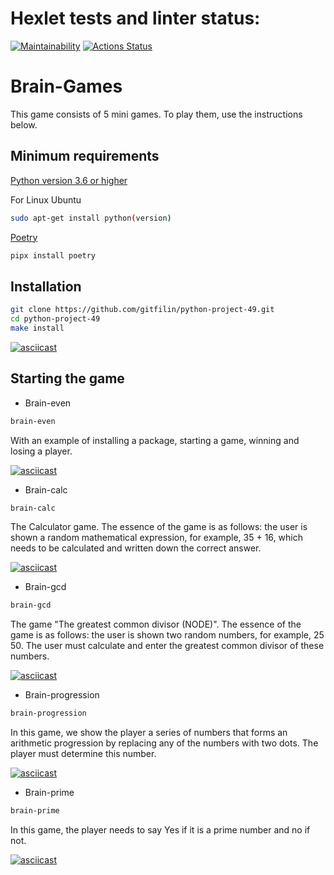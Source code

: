 # Hexlet tests and linter status:
[![Maintainability](https://api.codeclimate.com/v1/badges/74338d5120b61bc33544/maintainability)](https://codeclimate.com/github/gitfilin/python-project-49/maintainability)
[![Actions Status](https://github.com/gitfilin/python-project-49/workflows/hexlet-check/badge.svg)](https://github.com/gitfilin/python-project-49/actions)

# Brain-Games 
This game consists of 5 mini games. To play them, use the instructions below.

## Minimum requirements
[Python version 3.6 or higher](https://www.python.org/downloads/)


For Linux Ubuntu
```bash
sudo apt-get install python(version)
```

[Poetry](https://python-poetry.org/docs/)

```bash
pipx install poetry
```

## Installation
```bash
git clone https://github.com/gitfilin/python-project-49.git
cd python-project-49
make install
```

[![asciicast](https://asciinema.org/a/XPQeYz9hCEvCf86MKQBypXkd3.svg)](https://asciinema.org/a/XPQeYz9hCEvCf86MKQBypXkd3)

## Starting the game

* Brain-even 

```bash
brain-even
```


With an example of installing a package, starting a game, winning and losing a player.

[![asciicast](https://asciinema.org/a/YBnSlbMOUAVCUNdyexqCi5hf7.svg)](https://asciinema.org/a/YBnSlbMOUAVCUNdyexqCi5hf7)

* Brain-calc 

```bash 
brain-calc
```

The Calculator game. The essence of the game is as follows: the user is shown a random mathematical expression, for example, 35 + 16, which needs to be calculated and written down the correct answer. 

[![asciicast](https://asciinema.org/a/uZWqvbHiV7odAzF0I2H5QjyWr.svg)](https://asciinema.org/a/uZWqvbHiV7odAzF0I2H5QjyWr)

* Brain-gcd 

```bash
brain-gcd
```

The game "The greatest common divisor (NODE)". The essence of the game is as follows: the user is shown two random numbers, for example, 25 50. The user must calculate and enter the greatest common divisor of these numbers. 

[![asciicast](https://asciinema.org/a/lMJdzu01OsIDkELIqrbDLt0DD.svg)](https://asciinema.org/a/lMJdzu01OsIDkELIqrbDLt0DD)

* Brain-progression

```bash
brain-progression
```

In this game, we show the player a series of numbers that forms an arithmetic progression by replacing any of the numbers with two dots. The player must determine this number. 

[![asciicast](https://asciinema.org/a/b5zlT62uZeUqxXKdQcpo6Eo1S.svg)](https://asciinema.org/a/b5zlT62uZeUqxXKdQcpo6Eo1S)

* Brain-prime

```bash
brain-prime
```

In this game, the player needs to say Yes if it is a prime number and no if not. 

[![asciicast](https://asciinema.org/a/mVJ4fn4Lg5EiCO1llgkKJxeup.svg)](https://asciinema.org/a/mVJ4fn4Lg5EiCO1llgkKJxeup)
